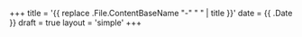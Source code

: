 +++
title = '{{ replace .File.ContentBaseName "-" " " | title }}'
date = {{ .Date }}
draft = true
layout = 'simple'
+++
